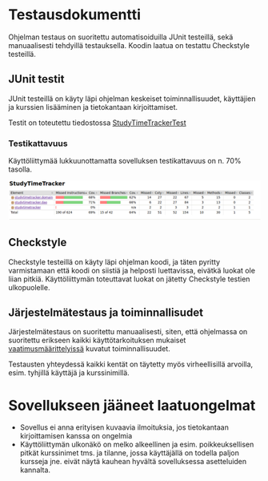 # Testausdokumentti

Ohjelman testaus on suoritettu automatisoiduilla JUnit testeillä, sekä manuaalisesti
tehdyillä testauksella. Koodin laatua on testattu Checkstyle testeillä.

## JUnit testit

JUnit testeillä on käyty läpi ohjelman keskeiset toiminnallisuudet, käyttäjien ja
kurssien lisääminen ja tietokantaan kirjoittamiset.

Testit on toteutettu tiedostossa [StudyTimeTrackerTest](https://github.com/nikomn/ot-harjoitustyo/blob/master/src/test/java/StudyTimeTrackerTest.java)

### Testikattavuus

Käyttöliittymää lukkuunottamatta sovelluksen testikattavuus on n. 70% tasolla.

![Raportti](https://github.com/nikomn/ot-harjoitustyo/blob/master/dokumentaatio/kuvat/testikattavuus.png)

## Checkstyle

Checkstyle testeillä on käyty läpi ohjelman koodi, ja täten pyritty varmistamaan
että koodi on siistiä ja helposti luettavissa, eivätkä luokat ole liian pitkiä.
Käyttöliittymän toteuttavat luokat on jätetty Checkstyle testien ulkopuolelle.

## Järjestelmätestaus ja toiminnallisudet

Järjestelmätestaus on suoritettu manuaalisesti, siten, että ohjelmassa on suoritettu
erikseen kaikki käyttötarkoituksen mukaiset [vaatimusmäärittelyissä](https://github.com/nikomn/ot-harjoitustyo/blob/master/dokumentaatio/vaatimusmaarittelu.md) kuvatut toiminnallisuudet.

Testausten yhteydessä kaikki kentät on täytetty myös virheellisillä arvoilla, esim. tyhjillä käyttäjä ja kurssinimillä.

# Sovellukseen jääneet laatuongelmat

- Sovellus ei anna erityisen kuvaavia ilmoituksia, jos tietokantaan kirjoittamisen kanssa on ongelmia
- Käyttöliittymän ulkonäkö on melko alkeellinen ja esim. poikkeuksellisen pitkät kurssinimet tms. ja tilanne,
jossa käyttäjällä on todella paljon kursseja jne. eivät näytä kauhean hyvältä sovelluksessa asetteluiden kannalta.
